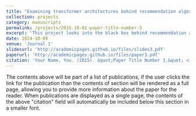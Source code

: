 ```yaml
---
title: "Examining transformer architectures behind recommendation algorithms"
collection: projects
category: manuscripts
permalink: /projects/2015-10-01-paper-title-number-3
excerpt: 'This project looks into the black box behind recommendation algorithms, in particular how transformer architecture is built to ensure maximum customer engagement on social media sites. This project examines the entire deployment pipeline, from the kinds of data that are collected, what kind of algorithms are deployed, and the strategies behind maximum customer engagement.'
date: 2024-10-08
venue: 'Journal 1'
slidesurl: 'http://academicpages.github.io/files/slides3.pdf'
paperurl: 'http://academicpages.github.io/files/paper3.pdf'
citation: 'Your Name, You. (2015). &quot;Paper Title Number 3.&quot; <i>Journal 1</i>. 1(3).'
---
```


The contents above will be part of a list of publications, if the user clicks the link for the publication than the contents of section will be rendered as a full page, allowing you to provide more information about the paper for the reader. When publications are displayed as a single page, the contents of the above "citation" field will automatically be included below this section in a smaller font.
